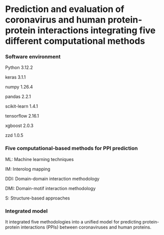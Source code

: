 # Prediction and evaluation of coronavirus and human protein-protein interactions integrating five different computational methods

### Software environment 

Python 3.12.2

keras 3.1.1

numpy 1.26.4

pandas 2.2.1

scikit-learn 1.4.1

tensorflow 2.16.1

xgboost 2.0.3

zzd 1.0.5

### Five computational-based methods for PPI prediction

ML: Machine learning techniques

IM: Interolog mapping

DDI: Domain-domain interaction methodology

DMI: Domain-motif interaction methodology

S: Structure-based approaches

### Integrated model

It integrated five methodologies into a unified model for predicting protein-protein interactions (PPIs) between coronaviruses and human proteins. 
